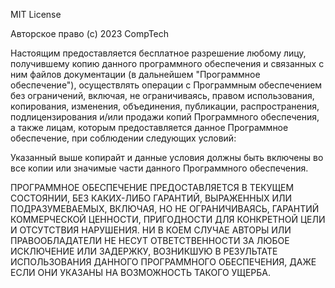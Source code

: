 MIT License

Авторское право (c) 2023 CompTech

Настоящим предоставляется бесплатное разрешение любому лицу, получившему копию данного программного обеспечения и связанных с ним файлов документации (в дальнейшем "Программное обеспечение"), осуществлять операции с Программным обеспечением без ограничений, включая, не ограничиваясь, правом использования, копирования, изменения, объединения, публикации, распространения, подлицензирования и/или продажи копий Программного обеспечения, а также лицам, которым предоставляется данное Программное обеспечение, при соблюдении следующих условий:

Указанный выше копирайт и данные условия должны быть включены во все копии или значимые части данного Программного обеспечения.

ПРОГРАММНОЕ ОБЕСПЕЧЕНИЕ ПРЕДОСТАВЛЯЕТСЯ В ТЕКУЩЕМ СОСТОЯНИИ, БЕЗ КАКИХ-ЛИБО ГАРАНТИЙ, ВЫРАЖЕННЫХ ИЛИ ПОДРАЗУМЕВАЕМЫХ, ВКЛЮЧАЯ, НО НЕ ОГРАНИЧИВАЯСЬ, ГАРАНТИЙ КОММЕРЧЕСКОЙ ЦЕННОСТИ, ПРИГОДНОСТИ ДЛЯ КОНКРЕТНОЙ ЦЕЛИ И ОТСУТСТВИЯ НАРУШЕНИЯ. НИ В КОЕМ СЛУЧАЕ АВТОРЫ ИЛИ ПРАВООБЛАДАТЕЛИ НЕ НЕСУТ ОТВЕТСТВЕННОСТИ ЗА ЛЮБОЕ ИСКЛЮЧЕНИЕ ИЛИ ЗАДЕРЖКУ, ВОЗНИКШУЮ В РЕЗУЛЬТАТЕ ИСПОЛЬЗОВАНИЯ ДАННОГО ПРОГРАММНОГО ОБЕСПЕЧЕНИЯ, ДАЖЕ ЕСЛИ ОНИ УКАЗАНЫ НА ВОЗМОЖНОСТЬ ТАКОГО УЩЕРБА.
